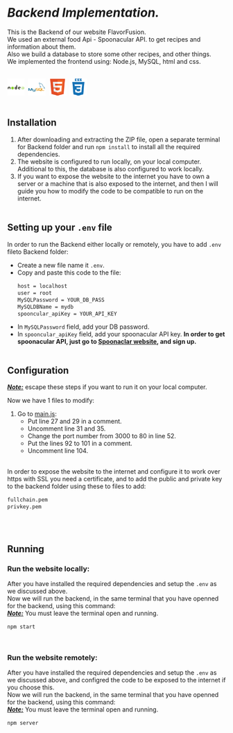 # ***Backend Implementation.***

This is the Backend of our website FlavorFusion.<br> 
We used an external food Api - Spoonacular API. to get recipes and information about them.<br>
Also we build a database to store some other recipes, and other things.<br>
We implemented the frontend using: Node.js, MySQL, html and css.<br><br>

<img src="https://github.com/devicons/devicon/blob/master/icons/nodejs/nodejs-original-wordmark.svg" title="NodeJS" alt="NodeJS" width="40" height="40"/>&nbsp;
<img src="https://github.com/devicons/devicon/blob/master/icons/mysql/mysql-original-wordmark.svg" title="MySQL"  alt="MySQL" width="40" height="40"/>&nbsp;
<img src="https://github.com/devicons/devicon/blob/master/icons/html5/html5-original.svg" title="HTML5" alt="HTML" width="40" height="40"/>&nbsp;
<img src="https://github.com/devicons/devicon/blob/master/icons/css3/css3-plain-wordmark.svg" title="CSS3" alt="CSS" width="40" height="40"/>&nbsp;
<br><br>



## Installation

1. After downloading and extracting the ZIP file, open a separate terminal for Backend folder and run `npm install` to install all the required dependencies.
2. The website is configured to run locally, on your local computer. Additional to this, the database is also configured to work locally.
3. If you want to expose the website to the internet you have to own a server or a machine that is also exposed to the internet, and then I will guide you how to modify the code to be compatible to run on the internet.<br><br>



## Setting up your `.env` file
In order to run the Backend either locally or remotely, you have to add `.env` fileto Backend folder:<br>
* Create a new file name it `.env`.
* Copy and paste this code to the file:
    ```
    host = localhost
    user = root
    MySQLPassword = YOUR_DB_PASS
    MySQLDBName = mydb
    spooncular_apiKey = YOUR_API_KEY
    ```
* In `MySQLPassword` field, add your DB password.
* In `spooncular_apiKey` field, add your spoonacular API key. **In order to get spoonacular API, just go to [Spoonaclar website](https://spoonacular.com/food-api), and sign up.** <br><br>



## Configuration
<u>***Note:***</u> escape these steps if you want to run it on your local computer.<br>

Now we have 1 files to modify:
1. Go to [main.js](https://github.com/eliyaballout/Recipes-Website---Full-Stack-Project/blob/main/Backend/main.js):
   * Put line 27 and 29 in a comment.
   * Uncomment line 31 and 35.
   * Change the port number from 3000 to 80 in line 52.
   * Put the lines 92 to 101 in a comment.
   * Uncomment line 104. <br><br>


In order to expose the website to the internet and configure it to work over https with SSL you need a certificate, and to add the public and private key to the backend folder using these to files to add:
```
fullchain.pem
privkey.pem
``` 
<br><br>


## Running
### Run the website locally:
After you have installed the required dependencies and setup the `.env` as we discussed above. <br>
Now we will run the backend, in the same terminal that you have openned for the backend, using this command:<br>
<u>***Note:***</u> You must leave the terminal open and running.<br>
```
npm start
```
<br>


### Run the website remotely:
After you have installed the required dependencies and setup the `.env` as we discussed above, and configred the code to be exposed to the internet if you choose this. <br>
Now we will run the backend, in the same terminal that you have openned for the backend, using this command:<br>
<u>***Note:***</u> You must leave the terminal open and running.<br>
```
npm server
```